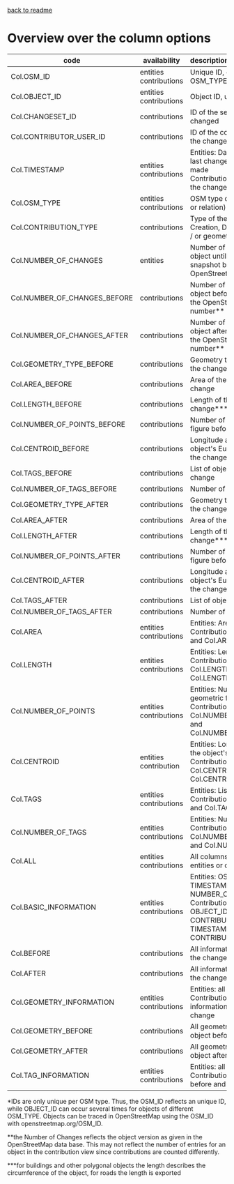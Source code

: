
[back to readme](../../../)

# Overview over the column options

| code                         | availability                 | description                                                  |
| ---------------------------- | ---------------------------- | :----------------------------------------------------------- |
| Col.OSM_ID                   | entities<br />contributions  | Unique ID, composed from OSM_TYPE and OBJECT_ID*             |
| Col.OBJECT_ID                | entities<br />contributions  | Object ID, unique per OSM_TYPE                               |
| Col.CHANGESET_ID             | contributions                | ID of the session in which it was changed                    |
| Col.CONTRIBUTOR_USER_ID      | contributions                | ID of the contributor contributing the change                |
| Col.TIMESTAMP                | entities<br />contributions  | Entities: Date and time when the last change (current entry) was made<br />Contributions: date and time when the change was made |
| Col.OSM_TYPE                 | entities<br />contributions  | OSM type of the object (node, way, or relation)              |
| Col.CONTRIBUTION_TYPE        | contributions                | Type of the contribution, i.e. Creation, Deletion, Tag Change and / or geometry change |
| Col.NUMBER_OF_CHANGES        | entities                     | Number of changes made to the object until the date of the entity snapshot based on the OpenStreetMap version number** |
| Col.NUMBER_OF_CHANGES_BEFORE | contributions                | Number of changes made to the object before the change based on the OpenStreetMap version number** |
| Col.NUMBER_OF_CHANGES_AFTER  | contributions                | Number of changes made to the object after the change based on the OpenStreetMap version number** |
| Col.GEOMETRY_TYPE_BEFORE     | contributions                | Geometry type of the object before the change                |
| Col.AREA_BEFORE              | contributions                | Area of the object before the change                         |
| Col.LENGTH_BEFORE            | contributions                | Length of the object before the change***                    |
| Col.NUMBER_OF_POINTS_BEFORE  | contributions                | Number of edges in the geometric figure before the change    |
| Col.CENTROID_BEFORE          | contributions                | Longitude and latitude of the object's Euclidean centroid before the change |
| Col.TAGS_BEFORE              | contributions                | List of object tags before the change                        |
| Col.NUMBER_OF_TAGS_BEFORE    | contributions                | Number of tags before the change                             |
| Col.GEOMETRY_TYPE_AFTER      | contributions                | Geometry type of the object after the change                 |
| Col.AREA_AFTER               | contributions                | Area of the object after the change                          |
| Col.LENGTH_AFTER             | contributions                | Length of the object after the change***                     |
| Col.NUMBER_OF_POINTS_AFTER   | contributions                | Number of edges in the geometric figure before the change    |
| Col.CENTROID_AFTER           | contributions                | Longitude and latitude of the object's Euclidean centroid after the change |
| Col.TAGS_AFTER               | contributions                | List of object tags after the change                         |
| Col.NUMBER_OF_TAGS_AFTER     | contributions                | Number of tags after the change                              |
| Col.AREA                     | entities<br />contributions  | Entities: Area of the object<br />Contributions: Col.AREA_BEFORE, and Col.AREA_AFTER |
| Col.LENGTH                   | entities<br />contributions  | Entities: Length of the object<br />Contributions: Col.LENGTH_BEFORE, and Col.LENGTH_AFTER |
| Col.NUMBER_OF_POINTS         | entities<br />contributions  | Entities: Number of edges in the geometric figure<br />Contributions: Col.NUMBER_OF_POINTS_BEFORE, and Col.NUMBER_OF_POINTS_AFTER |
| Col.CENTROID                 | entities<br />contribution   | Entities: Longitude and latitude of the object's Euclidean centroid<br />Contributions: Col.CENTROID_BEFORE, and Col.CENTROID_AFTER |
| Col.TAGS                     | entities<br />contributions  | Entities: List of object tags<br />Contributions: Col.TAGS_BEFORE, and Col.TAGS_AFTER |
| Col.NUMBER_OF_TAGS           | entities<br />contributions  | Entities: Number of tags<br />Contributions: Col.NUMBER_OF_TAGS_BEFORE, and Col.NUMBER_OF_TAGS_AFTER |
| Col.ALL                      | entities <br />contributions | All columns available for either entities or contributions   |
| Col.BASIC_INFORMATION        | entities<br />contributions  | Entities: OSM_ID, OBJECT_ID, TIMESTAMP, OSM_TYPE, and NUMBER_OF_CHANGES<br />Contributions: OSM_ID, OBJECT_ID, CHANGESET_ID, CONTRIBUTOR_USER_ID, TIMESTAMP, OSM_TYPE, and CONTRIBUTION_TYPE |
| Col.BEFORE                   | contributions                | All information of the object before the change              |
| Col.AFTER                    | contributions                | All information of the object after the change               |
| Col.GEOMETRY_INFORMATION     | entities<br />contributions  | Entities: all geometric information<br />Contributions: all geometric information before and after the change |
| Col.GEOMETRY_BEFORE          | contributions                | All geometric information of the object before the change    |
| Col.GEOMETRY_AFTER           | contributions                | All geometric information of the object after the change     |
| Col.TAG_INFORMATION          | entities<br />contributions  | Entities: all tag information<br />Contributions: all tag information before and after the change |

*IDs are only unique per OSM type. Thus, the OSM_ID reflects an unique ID, while OBJECT_ID can occur several times for objects of different OSM_TYPE. Objects can be traced in OpenStreetMap using the OSM_ID with openstreetmap.org/OSM_ID.

**the Number of Changes reflects the object version as given in the OpenStreetMap data base. This may not reflect the number of entries for an object in the contribution view since contributions are counted differently.

***for buildings and other polygonal objects the length describes the circumference of the object, for roads the length is exported